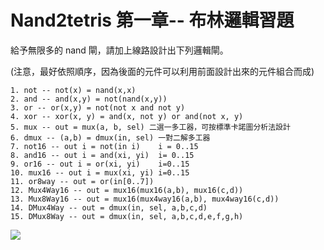 # Nand2tetris 第一章-- 布林邏輯習題

給予無限多的 nand 閘，請加上線路設計出下列邏輯閘。

(注意，最好依照順序，因為後面的元件可以利用前面設計出來的元件組合而成)

```
1. not -- not(x) = nand(x,x)
2. and -- and(x,y) = not(nand(x,y))
3. or -- or(x,y) = not(not x and not y)
4. xor -- xor(x, y) = and(x, not y) or and(not x, y)
5. mux -- out = mux(a, b, sel) 二選一多工器，可按標準卡諾圖分析法設計
6. dmux -- (a,b) = dmux(in, sel) 一對二解多工器
7. not16 -- out i = not(in i)    i = 0..15
8. and16 -- out i = and(xi, yi)  i= 0..15
9. or16 -- out i = or(xi, yi)    i=0..15
10. mux16 -- out i = mux(xi, yi) i=0..15
11. or8way -- out = or(in[0..7])
12. Mux4Way16 -- out = mux16(mux16(a,b), mux16(c,d))
13. Mux8Way16 -- out = mux16(mux4way16(a,b), mux4way16(c,d))
14. DMux4Way -- out = dmux(in, sel, a,b,c,d)
15. DMux8Way -- out = dmux(in, sel, a,b,c,d,e,f,g,h)
```

![](https://upload.wikimedia.org/wikipedia/commons/thumb/4/46/Venn0110.svg/330px-Venn0110.svg.png)
